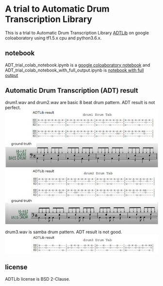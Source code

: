 # A trial to Automatic Drum Transcription Library

This is a trial to Automatic Drum Transcription Library [ADTLib](https://github.com/CarlSouthall/ADTLib) on google coloaboratory using  tf1.5.x cpu and python3.6.x.  

## notebook
ADT_trial_colab_notebook.ipynb is a [google coloaboratory notebook](https://colab.research.google.com/github/shun60s/ADT-trial/blob/master/ADT_trial_colab_without_output.ipynb) and ADT_trial_colab_notebook_with_full_output.ipynb is [notebook with full output](https://colab.research.google.com/github/shun60s/ADT-trial/blob/master/ADT_trial_colab_with_full_output.ipynb)  


## Automatic Drum Transcription (ADT) result 
drum1.wav and drum2.wav are basic 8 beat drum pattern. ADT result is not perfect.  
![figure1](docs/drum1_result_vs_ground_truth.jpg)  
![figure2](docs/drum2_result_vs_ground_truth.jpg)  

drum3.wav is samba drum pattern. ADT result is not good.  
![figure3](docs/drum3_result_.jpg)  


## license
ADTLib license is BSD 2-Clause.  



